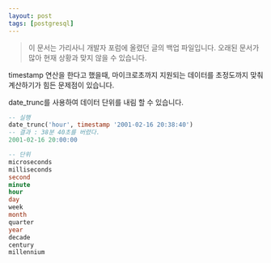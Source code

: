 ```yaml
---
layout: post
tags: [postgresql]
---
```


> 이 문서는 가리사니 개발자 포럼에 올렸던 글의 백업 파일입니다.
오래된 문서가 많아 현재 상황과 맞지 않을 수 있습니다.


timestamp 연산을 한다고 했을때, 마이크로초까지 지원되는 데이터를 초정도까지 맞춰 계산하기가 힘든 문제점이 있습니다.

date_trunc를 사용하여 데이터 단위를 내림 할 수 있습니다.
``` sql
-- 실행
date_trunc('hour', timestamp '2001-02-16 20:38:40')
-- 결과 : 38분 40초를 버렸다.
2001-02-16 20:00:00
```


``` sql
-- 단위
microseconds
milliseconds
second
minute
hour
day
week
month
quarter
year
decade
century
millennium
```